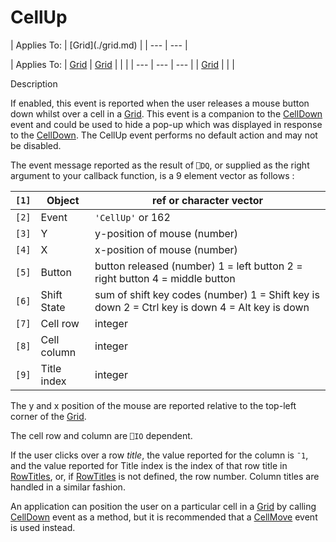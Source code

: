 




<h1 class="heading"><span class="name">CellUp</span></h1>
| Applies To: | [Grid](./grid.md) |
| --- | ---  |

| Applies To: | [Grid](./grid.md) | [Grid](./grid.md) |  |  |
| --- | --- | ---  |
| [Grid](./grid.md) |  |  |


Description


If enabled, this event is reported when the user releases a mouse button down whilst over a cell in a [Grid](./grid.md). This event is a companion to the [CellDown](./celldown.md) event and could be used to hide a pop-up which was displayed in response to the [CellDown](./celldown.md). The CellUp event performs no default action and may not be disabled.




The event message reported as the result of `⎕DQ`, or supplied as the right argument to your callback function, is a 9 element vector as follows :

| `[1]` | Object | ref or character vector |
| --- | --- | ---  |
| `[2]` | Event | `'CellUp'` or 162 |
| `[3]` | Y | y-position of mouse (number) |
| `[4]` | X | x-position of mouse (number) |
| `[5]` | Button | button released (number) 1 = left button 2        = right button 4 = middle button |
| `[6]` | Shift State | sum of shift key codes (number) 1 = Shift key        is down 2 = Ctrl key is down 4 = Alt key is down |
| `[7]` | Cell row | integer |
| `[8]` | Cell column | integer |
| `[9]` | Title index | integer |



The y and x position of the mouse are reported relative to the top-left corner of the [Grid](./grid.md).


The cell row and column are `⎕IO` dependent.


If the user clicks over a row *title*, the value reported for the column is `¯1`, and the value reported for Title index is the index of that row title in [RowTitles](./rowtitles.md), or, if [RowTitles](./rowtitles.md) is not defined, the row number. Column titles are handled in a similar fashion.


An application can position the user on a particular cell in a [Grid](./grid.md) by calling [CellDown](./celldown.md) event as a method, but it is recommended that a [CellMove](./cellmove.md) event is used instead.


